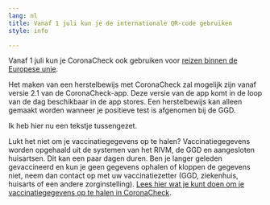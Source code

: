 ```yaml
---
lang: nl
title: Vanaf 1 juli kun je de internationale QR-code gebruiken
style: info

---
```

Vanaf 1 juli kun je CoronaCheck ook gebruiken voor <a href="https://www.rijksoverheid.nl/onderwerpen/coronavirus-vaccinatie/vraag-en-antwoord/wat-is-het-eu-digitaal-corona-certificaat" target="_blank" rel="noopener noreferrer">reizen binnen de Europese unie</a>.

Het maken van een herstelbewijs met CoronaCheck zal mogelijk zijn vanaf versie 2.1 van de CoronaCheck-app. Deze versie van de app komt in de loop van de dag beschikbaar in de app stores. Een herstelbewijs kan alleen gemaakt worden wanneer je positieve test is afgenomen bij de GGD.

Ik heb hier nu een tekstje tussengezet.

Lukt het niet om je vaccinatiegegevens op te halen? Vaccinatiegegevens worden opgehaald uit de systemen van het RIVM, de GGD en aangesloten huisartsen. Dit kan een paar dagen duren.
Ben je langer geleden gevaccineerd en kun je geen gegevens ophalen of kloppen de gegevens niet, neem dan contact op met uw vaccinatiezetter (GGD,  ziekenhuis, huisarts of een andere zorginstelling). <a href="http://www.rijksoverheid.nl/coronabewijs-hulp" target="_blank" rel="noopener noreferrer">Lees hier wat je kunt doen om je vaccinatiegegevens op te halen in CoronaCheck</a>.